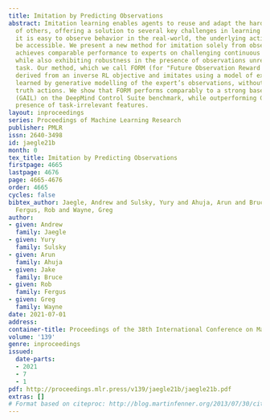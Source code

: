 ```yaml
---
title: Imitation by Predicting Observations
abstract: Imitation learning enables agents to reuse and adapt the hard-won expertise
  of others, offering a solution to several key challenges in learning behavior. Although
  it is easy to observe behavior in the real-world, the underlying actions may not
  be accessible. We present a new method for imitation solely from observations that
  achieves comparable performance to experts on challenging continuous control tasks
  while also exhibiting robustness in the presence of observations unrelated to the
  task. Our method, which we call FORM (for "Future Observation Reward Model") is
  derived from an inverse RL objective and imitates using a model of expert behavior
  learned by generative modelling of the expert’s observations, without needing ground
  truth actions. We show that FORM performs comparably to a strong baseline IRL method
  (GAIL) on the DeepMind Control Suite benchmark, while outperforming GAIL in the
  presence of task-irrelevant features.
layout: inproceedings
series: Proceedings of Machine Learning Research
publisher: PMLR
issn: 2640-3498
id: jaegle21b
month: 0
tex_title: Imitation by Predicting Observations
firstpage: 4665
lastpage: 4676
page: 4665-4676
order: 4665
cycles: false
bibtex_author: Jaegle, Andrew and Sulsky, Yury and Ahuja, Arun and Bruce, Jake and
  Fergus, Rob and Wayne, Greg
author:
- given: Andrew
  family: Jaegle
- given: Yury
  family: Sulsky
- given: Arun
  family: Ahuja
- given: Jake
  family: Bruce
- given: Rob
  family: Fergus
- given: Greg
  family: Wayne
date: 2021-07-01
address:
container-title: Proceedings of the 38th International Conference on Machine Learning
volume: '139'
genre: inproceedings
issued:
  date-parts:
  - 2021
  - 7
  - 1
pdf: http://proceedings.mlr.press/v139/jaegle21b/jaegle21b.pdf
extras: []
# Format based on citeproc: http://blog.martinfenner.org/2013/07/30/citeproc-yaml-for-bibliographies/
---
```

